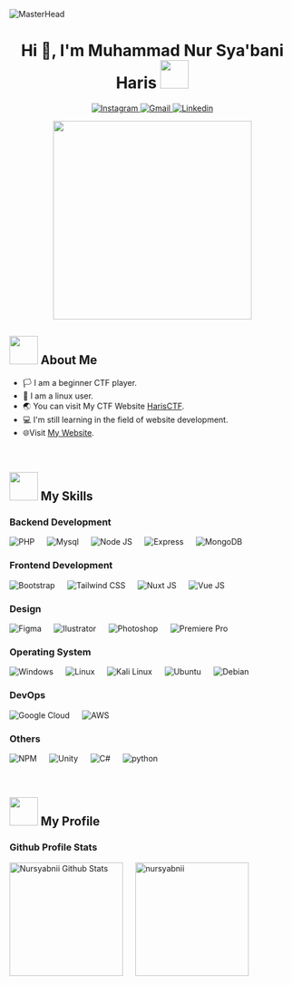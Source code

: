 ![MasterHead](https://www.pramukhdigital.com/wp-content/uploads/2018/07/New-PNC-Animated-Banners.gif)
<h1 align="center">Hi 👋, I'm Muhammad Nur Sya'bani Haris <picture><img src="https://media.tenor.com/2dkNjV4qsrUAAAAi/707-mystic-messenger.gif" width=50px /></picture></h1>

<p align="center">
<a href="https://instagram.com/nursyabnii">
    <img alt="Instagram" src="https://img.shields.io/badge/Instagram-%23E4405F.svg?style=for-the-badge&logo=Instagram&logoColor=white">
  </a>
  <a href="mailto:baniharis12@gmail.com">
    <img alt="Gmail" src="https://img.shields.io/badge/Gmail-D14836?style=for-the-badge&logo=gmail&logoColor=white">
  </a>
  <a href="https://id.linkedin.com/in/nursyabani28">
    <img alt="Linkedin" src="https://img.shields.io/badge/linkedin-%230077B5.svg?style=for-the-badge&logo=linkedin&logoColor=white">
  </a>
</p>
<p align="center">
    <picture><img src="https://buat.web.id/wp-content/uploads/2020/02/Web-Design-Dan-Web-Developer-Di-Indonesia.gif" width=350px /></picture>    
</p>

## <picture><img src="https://media.tenor.com/thF-4X-idtEAAAAi/hack-hacker.gif" width=50px /></picture> About Me
- :white_flag: I am a beginner CTF player.
- :penguin: I am a linux user.
- :earth_asia: You can visit My CTF Website [HarisCTF](http://54.169.33.129/).
- :computer: I'm still learning in the field of website development.
- 🌐Visit [My Website](https://haris-mu.vercel.app/).

<br>

## <picture><img src="https://media.tenor.com/dHk-LfzHrtwAAAAi/linux-computer.gif" width=50px /></picture> My Skills

###  Backend Development

<p align="left">  
    <img alt="PHP" src="https://img.shields.io/badge/PHP-777BB4?style=for-the-badge&logo=php&logoColor=white">
  &emsp;
    <img alt="Mysql" src="https://img.shields.io/badge/mysql-%2300f.svg?style=for-the-badge&logo=mysql&logoColor=white">
  &emsp;
    <img alt="Node JS" src="https://img.shields.io/badge/node.js-6DA55F?style=for-the-badge&logo=node.js&logoColor=white">
  &emsp;
    <img alt="Express" src="https://img.shields.io/badge/express.js-%23404d59.svg?style=for-the-badge&logo=express&logoColor=%2361DAFB">
  &emsp;
    <img alt="MongoDB" src="https://img.shields.io/badge/MongoDB-4EA94B?style=for-the-badge&logo=mongodb&logoColor=white">
</p>

### Frontend Development

<p align="left"> 
    <img alt="Bootstrap" src="https://img.shields.io/badge/Bootstrap-563D7C?style=for-the-badge&logo=bootstrap&logoColor=white">
  &emsp;
    <img alt="Tailwind CSS" src="https://img.shields.io/badge/tailwindcss-%2338B2AC.svg?style=for-the-badge&logo=tailwind-css&logoColor=white">
  &emsp;
    <img alt="Nuxt JS" src="https://img.shields.io/badge/Nuxt-002E3B?style=for-the-badge&logo=nuxtdotjs&logoColor=#00DC82">    
  &emsp;
    <img alt="Vue JS" src="https://img.shields.io/badge/Vue.js-35495E?style=for-the-badge&logo=vue.js&logoColor=4FC08D">
</p>

### Design

<p align="left"> 
       <img alt="Figma" src="https://img.shields.io/badge/figma-%23F24E1E.svg?style=for-the-badge&logo=figma&logoColor=white">
  &emsp;
      <img alt="Ilustrator" src="https://img.shields.io/badge/Adobe%20Illustrator-FF9A00?style=for-the-badge&logo=adobe%20illustrator&logoColor=white">
  &emsp;
      <img alt="Photoshop" src="https://img.shields.io/badge/Adobe%20Photoshop-31A8FF?style=for-the-badge&logo=Adobe%20Photoshop&logoColor=black">
  &emsp;
      <img alt="Premiere Pro" src="https://img.shields.io/badge/Adobe%20Premiere%20Pro-9999FF?style=for-the-badge&logo=Adobe%20Premiere%20Pro&logoColor=white">
</p>

### Operating System

<p align="left"> 
     <img alt="Windows" src="https://img.shields.io/badge/Windows-0078D6?style=for-the-badge&logo=windows&logoColor=white">
 &emsp;
     <img alt="Linux" src="https://img.shields.io/badge/Linux-FCC624?style=for-the-badge&logo=linux&logoColor=black">
  &emsp;
     <img alt="Kali Linux" src="https://img.shields.io/badge/Kali_Linux-557C94?style=for-the-badge&logo=kali-linux&logoColor=white">
  &emsp;
     <img alt="Ubuntu" src="https://img.shields.io/badge/Ubuntu-E95420?style=for-the-badge&logo=ubuntu&logoColor=white">
  &emsp;
     <img alt="Debian" src="https://img.shields.io/badge/Debian-A81D33?style=for-the-badge&logo=debian&logoColor=white">
</p>

### DevOps
<p align="left">  
    <img alt="Google Cloud" src="https://img.shields.io/badge/GoogleCloud-%234285F4.svg?style=for-the-badge&logo=google-cloud&logoColor=white">
  &emsp;
    <img alt="AWS" src="https://img.shields.io/badge/Amazon_AWS-232F3E?style=for-the-badge&logo=amazon-aws&logoColor=white">
</p>

### Others

<p align="left">  
     <img alt="NPM" src="https://img.shields.io/badge/NPM-%23CB3837.svg?style=for-the-badge&logo=npm&logoColor=white">
  &emsp; 
     <img alt="Unity" src="https://img.shields.io/badge/Unity-100000?style=for-the-badge&logo=unity&logoColor=white">  
  &emsp;
     <img alt="C#" src="https://img.shields.io/badge/C%23-239120?style=for-the-badge&logo=c-sharp&logoColor=white"> 
  &emsp;
     <img alt="python" src="https://img.shields.io/badge/Python-3776AB?style=for-the-badge&logo=python&logoColor=white">     
</p>

<br>

## <picture><img src="https://media.tenor.com/q4L3wKD-P7YAAAAj/hydra-we-bhack.gif" width=50px /></picture>  My Profile

### Github Profile Stats

<p align="left">
    <img alt="Nursyabnii Github Stats" src="https://github-readme-stats.vercel.app/api?username=nursyabnii&show_icons=true&count_private=true&locale=en&theme=tokyonight&layout=compact" height="200px"/></a>
&emsp;
    <img src="https://github-readme-stats.vercel.app/api/top-langs?username=nursyabnii&langs_count=10&show_icons=true&locale=en&theme=tokyonight" alt="nursyabnii" height="200px"/>
</p>
